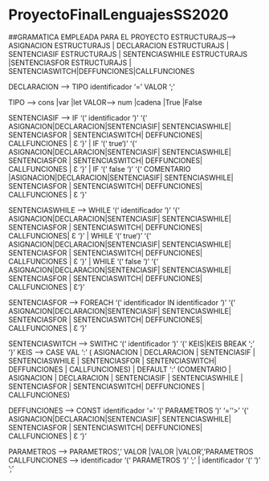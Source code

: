 # ProyectoFinalLenguajesSS2020
##GRAMATICA EMPLEADA PARA EL PROYECTO
ESTRUCTURAJS--> ASIGNACION ESTRUCTURAJS | DECLARACION ESTRUCTURAJS | SENTENCIASIF ESTRUCTURAJS | SENTENCIASWHILE ESTRUCTURAJS |SENTENCIASFOR ESTRUCTURAJS | SENTENCIASWITCH|DEFFUNCIONES|CALLFUNCIONES

DECLARACION --> TIPO identificador ‘=’ VALOR ‘;’

TIPO --> cons
      |var
      |let
VALOR--> num
      |cadena
      |True
      |False

SENTENCIASIF --> IF ‘(‘ identificador ‘)’ ‘{‘  ASIGNACION|DECLARACION|SENTENCIASIF| SENTENCIASWHILE| SENTENCIASFOR | SENTENCIASWITCH| DEFFUNCIONES| CALLFUNCIONES | Ɛ ‘}’
		   | IF ‘(‘ true‘)’ ‘{‘  ASIGNACION|DECLARACION|SENTENCIASIF| SENTENCIASWHILE| SENTENCIASFOR | SENTENCIASWITCH| DEFFUNCIONES| CALLFUNCIONES | Ɛ ‘}’
	                 | IF ‘(‘ false ‘)’ ‘{‘  COMENTARIO |ASIGNACION|DECLARACION|SENTENCIASIF| SENTENCIASWHILE| SENTENCIASFOR | SENTENCIASWITCH| DEFFUNCIONES| CALLFUNCIONES | Ɛ ‘}’


SENTENCIASWHILE --> WHILE ‘(‘ identificador ’)’  ‘{‘  ASIGNACION|DECLARACION|SENTENCIASIF| SENTENCIASWHILE| SENTENCIASFOR | SENTENCIASWITCH| DEFFUNCIONES| CALLFUNCIONES| Ɛ ‘}’
                                  | WHILE ‘(‘ true‘)’ ‘{‘  ASIGNACION|DECLARACION|SENTENCIASIF| SENTENCIASWHILE| SENTENCIASFOR | SENTENCIASWITCH| DEFFUNCIONES| CALLFUNCIONES | Ɛ ‘}’
	                    | WHILE ‘(‘ false ‘)’ ‘{‘  ASIGNACION|DECLARACION|SENTENCIASIF| SENTENCIASWHILE| SENTENCIASFOR | SENTENCIASWITCH| DEFFUNCIONES| CALLFUNCIONES | Ɛ‘}’

SENTENCIASFOR --> FOREACH ‘(‘ identificador IN identificador ‘)’ ‘{‘  ASIGNACION|DECLARACION|SENTENCIASIF| SENTENCIASWHILE| SENTENCIASFOR | SENTENCIASWITCH| DEFFUNCIONES| CALLFUNCIONES | Ɛ ‘}’

SENTENCIASWITCH --> SWITHC ‘(‘ identificador ‘)’   ‘{‘ KEIS|KEIS BREAK ‘;’ ‘}’
                                KEIS --> CASE VAL ‘:’ ( ASIGNACION | DECLARACION | SENTENCIASIF | SENTENCIASWHILE | SENTENCIASFOR | SENTENCIASWITCH| DEFFUNCIONES | CALLFUNCIONES)
                                         | DEFAULT ‘:’ (COMENTARIO | ASIGNACION | DECLARACION | SENTENCIASIF | SENTENCIASWHILE | SENTENCIASFOR | SENTENCIASWITCH| DEFFUNCIONES | CALLFUNCIONES) 

DEFFUNCIONES -->  CONST identificador ‘=’  ‘(‘ PARAMETROS ‘)’ ‘=’‘>’ ‘{‘  ASIGNACION|DECLARACION|SENTENCIASIF| SENTENCIASWHILE| SENTENCIASFOR | SENTENCIASWITCH| DEFFUNCIONES| CALLFUNCIONES | Ɛ ‘}’

PARAMETROS --> PARAMETROS’,’ VALOR
               |VALOR
               |VALOR’,’PARAMETROS
CALLFUNCIONES --> identificador ‘(‘ PARAMETROS  ‘)’ ’;’
                | identificador ‘(‘  ‘)’ ’;’

	
	


